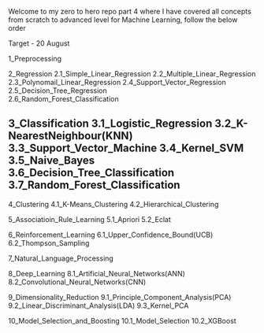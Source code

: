 Welcome to my zero to hero repo part 4 where I have covered all concepts from scratch to advanced level for Machine Learning, follow the below order


Target - 20 August

1_Preprocessing

2_Regression
    2.1_Simple_Linear_Regression
    2.2_Multiple_Linear_Regression
    2.3_Polynomail_Linear_Regression
    2.4_Support_Vector_Regression
    2.5_Decision_Tree_Regression   
    2.6_Random_Forest_Classification

3_Classification
    3.1_Logistic_Regression
    3.2_K-NearestNeighbour(KNN)
    3.3_Support_Vector_Machine
    3.4_Kernel_SVM
    3.5_Naive_Bayes
    3.6_Decision_Tree_Classification
    3.7_Random_Forest_Classification
------------------------------------------------------------------------
4_Clustering
    4.1_K-Means_Clustering
    4.2_Hierarchical_Clustering

5_Associatioin_Rule_Learning
    5.1_Apriori
    5.2_Eclat

6_Reinforcement_Learning
    6.1_Upper_Confidence_Bound(UCB)
    6.2_Thompson_Sampling

7_Natural_Language_Processing

8_Deep_Learning
    8.1_Artificial_Neural_Networks(ANN)
    8.2_Convolutional_Neural_Networks(CNN)
    
9_Dimensionality_Reduction
    9.1_Principle_Component_Analysis(PCA)
    9.2_Linear_Discriminant_Analysis(LDA)
    9.3_Kernel_PCA

10_Model_Selection_and_Boosting
    10.1_Model_Selection
    10.2_XGBoost